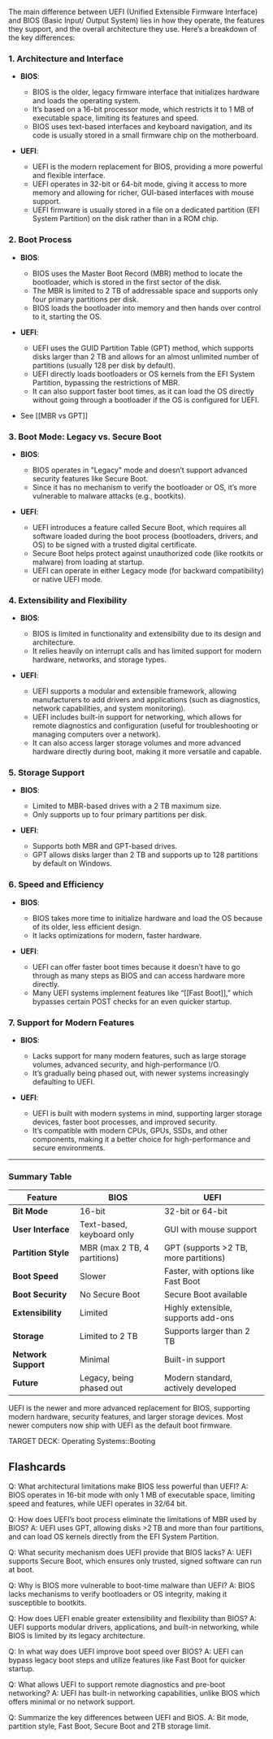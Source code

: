 The main difference between UEFI (Unified Extensible Firmware Interface) and BIOS (Basic Input/ Output System) lies in how they operate, the features they support, and the overall architecture they use. Here’s a breakdown of the key differences:

### 1. Architecture and Interface
   - **BIOS**:
     - BIOS is the older, legacy firmware interface that initializes hardware and loads the operating system.
     - It’s based on a 16-bit processor mode, which restricts it to 1 MB of executable space, limiting its features and speed.
     - BIOS uses text-based interfaces and keyboard navigation, and its code is usually stored in a small firmware chip on the motherboard.

   - **UEFI**:
     - UEFI is the modern replacement for BIOS, providing a more powerful and flexible interface.
     - UEFI operates in 32-bit or 64-bit mode, giving it access to more memory and allowing for richer, GUI-based interfaces with mouse support.
     - UEFI firmware is usually stored in a file on a dedicated partition (EFI System Partition) on the disk rather than in a ROM chip.

### 2. Boot Process
   - **BIOS**:
     - BIOS uses the Master Boot Record (MBR) method to locate the bootloader, which is stored in the first sector of the disk.
     - The MBR is limited to 2 TB of addressable space and supports only four primary partitions per disk.
     - BIOS loads the bootloader into memory and then hands over control to it, starting the OS.

   - **UEFI**:
     - UEFI uses the GUID Partition Table (GPT) method, which supports disks larger than 2 TB and allows for an almost unlimited number of partitions (usually 128 per disk by default).
     - UEFI directly loads bootloaders or OS kernels from the EFI System Partition, bypassing the restrictions of MBR.
     - It can also support faster boot times, as it can load the OS directly without going through a bootloader if the OS is configured for UEFI.
 - See [[MBR vs GPT]]

### 3. Boot Mode: Legacy vs. Secure Boot
   - **BIOS**:
     - BIOS operates in "Legacy" mode and doesn’t support advanced security features like Secure Boot.
     - Since it has no mechanism to verify the bootloader or OS, it’s more vulnerable to malware attacks (e.g., bootkits).

   - **UEFI**:
     - UEFI introduces a feature called Secure Boot, which requires all software loaded during the boot process (bootloaders, drivers, and OS) to be signed with a trusted digital certificate.
     - Secure Boot helps protect against unauthorized code (like rootkits or malware) from loading at startup.
     - UEFI can operate in either Legacy mode (for backward compatibility) or native UEFI mode.

### 4. Extensibility and Flexibility
   - **BIOS**:
     - BIOS is limited in functionality and extensibility due to its design and architecture.
     - It relies heavily on interrupt calls and has limited support for modern hardware, networks, and storage types.

   - **UEFI**:
     - UEFI supports a modular and extensible framework, allowing manufacturers to add drivers and applications (such as diagnostics, network capabilities, and system monitoring).
     - UEFI includes built-in support for networking, which allows for remote diagnostics and configuration (useful for troubleshooting or managing computers over a network).
     - It can also access larger storage volumes and more advanced hardware directly during boot, making it more versatile and capable.

### 5. Storage Support
   - **BIOS**:
     - Limited to MBR-based drives with a 2 TB maximum size.
     - Only supports up to four primary partitions per disk.

   - **UEFI**:
     - Supports both MBR and GPT-based drives.
     - GPT allows disks larger than 2 TB and supports up to 128 partitions by default on Windows.

### 6. Speed and Efficiency

   - **BIOS**:
     - BIOS takes more time to initialize hardware and load the OS because of its older, less efficient design.
     - It lacks optimizations for modern, faster hardware.

   - **UEFI**:
     - UEFI can offer faster boot times because it doesn’t have to go through as many steps as BIOS and can access hardware more directly.
     - Many UEFI systems implement features like “[[Fast Boot]],” which bypasses certain POST checks for an even quicker startup.

### 7. Support for Modern Features

   - **BIOS**:
     - Lacks support for many modern features, such as large storage volumes, advanced security, and high-performance I/O.
     - It’s gradually being phased out, with newer systems increasingly defaulting to UEFI.

   - **UEFI**:
     - UEFI is built with modern systems in mind, supporting larger storage devices, faster boot processes, and improved security.
     - It’s compatible with modern CPUs, GPUs, SSDs, and other components, making it a better choice for high-performance and secure environments.

---

### Summary Table

| Feature                | BIOS                        | UEFI                      |
|------------------------|-----------------------------|----------------------------|
| **Bit Mode**           | 16-bit                      | 32-bit or 64-bit           |
| **User Interface**     | Text-based, keyboard only   | GUI with mouse support     |
| **Partition Style**    | MBR (max 2 TB, 4 partitions)| GPT (supports >2 TB, more partitions) |
| **Boot Speed**         | Slower                      | Faster, with options like Fast Boot |
| **Boot Security**      | No Secure Boot              | Secure Boot available      |
| **Extensibility**      | Limited                     | Highly extensible, supports add-ons |
| **Storage**            | Limited to 2 TB             | Supports larger than 2 TB  |
| **Network Support**    | Minimal                     | Built-in support           |
| **Future**             | Legacy, being phased out    | Modern standard, actively developed |

UEFI is the newer and more advanced replacement for BIOS, supporting modern hardware, security features, and larger storage devices. Most newer computers now ship with UEFI as the default boot firmware.

TARGET DECK: Operating Systems::Booting
## Flashcards

Q: What architectural limitations make BIOS less powerful than UEFI?
A: BIOS operates in 16-bit mode with only 1 MB of executable space, limiting speed and features, while UEFI operates in 32/64 bit.
<!--ID: 1748147348097-->

Q: How does UEFI’s boot process eliminate the limitations of MBR used by BIOS?
A: UEFI uses GPT, allowing disks >2 TB and more than four partitions, and can load OS kernels directly from the EFI System Partition.
<!--ID: 1748147348106-->


Q: What security mechanism does UEFI provide that BIOS lacks?
A: UEFI supports Secure Boot, which ensures only trusted, signed software can run at boot.
<!--ID: 1748147348109-->


Q: Why is BIOS more vulnerable to boot-time malware than UEFI?
A: BIOS lacks mechanisms to verify bootloaders or OS integrity, making it susceptible to bootkits.
<!--ID: 1748147348111-->


Q: How does UEFI enable greater extensibility and flexibility than BIOS?
A: UEFI supports modular drivers, applications, and built-in networking, while BIOS is limited by its legacy architecture.
<!--ID: 1748147348114-->


Q: In what way does UEFI improve boot speed over BIOS?
A: UEFI can bypass legacy boot steps and utilize features like Fast Boot for quicker startup.
<!--ID: 1748147348116-->


Q: What allows UEFI to support remote diagnostics and pre-boot networking?
A: UEFI has built-in networking capabilities, unlike BIOS which offers minimal or no network support.
<!--ID: 1748147348118-->

Q: Summarize the key differences between UEFI and BIOS.
A: Bit mode, partition style, Fast Boot, Secure Boot and 2TB storage limit. 
<!--ID: 1748183455171-->

